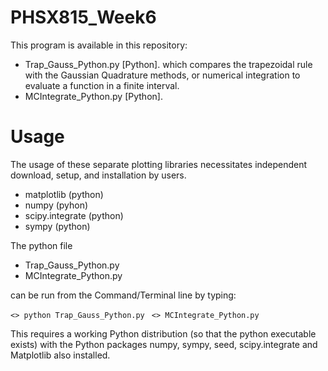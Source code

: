 # PHSX815_Week6

This program is available in this repository:

* Trap_Gauss_Python.py [Python]. which compares the trapezoidal rule with the Gaussian Quadrature methods, or numerical integration to evaluate a function in a finite interval.
* MCIntegrate_Python.py [Python].

# Usage

The usage of these separate plotting libraries necessitates independent download, setup, and installation by users.

* matplotlib (python)
* numpy (pyhon)
* scipy.integrate (python)
* sympy (python)

The python file 

* Trap_Gauss_Python.py
* MCIntegrate_Python.py

can be run from the Command/Terminal line by typing:

`<> python Trap_Gauss_Python.py `
`<> MCIntegrate_Python.py `

This requires a working Python distribution (so that the python executable exists) with the Python packages numpy, sympy, seed, scipy.integrate and Matplotlib also installed.
